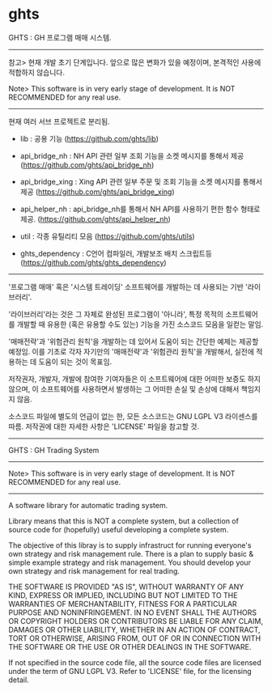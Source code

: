 ghts
====

GHTS : GH 프로그램 매매 시스템.

*********************************************************
참고>
현재 개발 초기 단계입니다.
앞으로 많은 변화가 있을 예정이며, 본격적인 사용에 적합하지 않습니다.

Note>
This software is in very early stage of development.
It is NOT RECOMMENDED for any real use.
*********************************************************

현재 여러 서브 프로젝트로 분리됨.

- lib : 공용 기능
  (https://github.com/ghts/lib)
  
- api_bridge_nh : NH API 관련 일부 조회 기능을 소켓 메시지를 통해서 제공
  (https://github.com/ghts/api_bridge_nh)
  
- api_bridge_xing : Xing API 관련 일부 주문 및 조회 기능을 소켓 메시지를 통해서 제공
  (https://github.com/ghts/api_bridge_xing)
  
- api_helper_nh : api_bridge_nh를 통해서 NH API를 사용하기 편한 함수 형태로 제공.
  (https://github.com/ghts/api_helper_nh)
  
- util : 각종 유틸리티 모음
  (https://github.com/ghts/utils)
  
- ghts_dependency : C언어 컴파일러, 개발보조 배치 스크립트등
  (https://github.com/ghts/ghts_dependency)

*********************************************************

'프로그램 매매' 혹은 '시스템 트레이딩' 소프트웨어를 개발하는 데 사용되는 기반 '라이브러리'.

'라이브러리'라는 것은 그 자체로 완성된 프로그램이 '아니라',
특정 목적의 소프트웨어를 개발할 때 유용한 (혹은 유용할 수도 있는) 기능을 가진 
소스코드 모음을 일컫는 말임.

'매매전략'과 '위험관리 원칙'을 개발하는 데 있어서 도움이 되는 간단한 예제는 제공할 예정임.
이를 기초로 각자 자기만의 '매매전략'과 '위험관리 원칙'을 개발해서,
실전에 적용하는 데 도움이 되는 것이 목표임.

저작권자, 개발자, 개발에 참여한 기여자들은 이 소프트웨어에 대한 어떠한 보증도 하지 않으며, 
이 소프트웨어를 사용하면서 발생하는 그 어떠한 손실 및 손상에 대해서 책임지지 않음.

소스코드 파일에 별도의 언급이 없는 한, 모든 소스코드는 GNU LGPL V3 라이센스를 따름.
저작권에 대한 자세한 사항은 'LICENSE' 파일을 참고할 것.

---------------------------------------------------------------------

GHTS : GH Trading System

*********************************************************
Note>
This software is in very early stage of development.
It is NOT RECOMMENDED for any real use.
*********************************************************

A software library for automatic trading system.

Library means that this is NOT a complete system,
but a collection of source code for (hopefully) useful 
developing a complete system.

The objective of this libray is to supply infrastruct for running everyone's own strategy and risk management rule.
There is a plan to supply basic & simple example strategy and risk management.
You should develop your own strategy and risk management for real trading.

THE SOFTWARE IS PROVIDED "AS IS", WITHOUT WARRANTY OF ANY KIND, EXPRESS OR IMPLIED, INCLUDING BUT NOT LIMITED TO THE WARRANTIES OF MERCHANTABILITY, FITNESS FOR A PARTICULAR PURPOSE AND NONINFRINGEMENT. IN NO EVENT SHALL THE AUTHORS OR COPYRIGHT HOLDERS OR CONTRIBUTORS BE LIABLE FOR ANY CLAIM, DAMAGES OR OTHER LIABILITY, WHETHER IN AN ACTION OF CONTRACT, TORT OR OTHERWISE, ARISING FROM, OUT OF OR IN CONNECTION WITH THE SOFTWARE OR THE USE OR OTHER DEALINGS IN THE SOFTWARE.

If not specified in the source code file, all the source code files are licensed under the term of GNU LGPL V3.
Refer to 'LICENSE' file, for the licensing detail.
